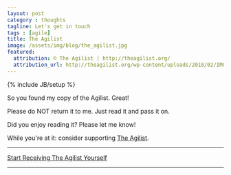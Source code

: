 ```yaml
---
layout: post
category : thoughts
tagline: Let's get in touch
tags : [agile]
title: The Agilist
image: /assets/img/blog/the_agilist.jpg
featured:
  attribution: © The Agilist | http://theagilist.org/
  attribution_url: http://theagilist.org/wp-content/uploads/2018/02/IMG_20180208_1229092-e1518093109269-780x320.jpg
---
```


{% include JB/setup %}

So you found my copy of the Agilist. Great!

Please do NOT return it to me. Just read it and pass it on.

Did you enjoy reading it? Please let me know!

While you're at it: consider supporting 
[The Agilist](http://theagilist.org/).

---

<a href="http://theagilist.org/" 
   class="btn btn-primary btn-small btn-xl">
Start Receiving The Agilist Yourself</a>

---